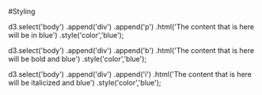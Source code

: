 #Styling

d3.select('body') 
   .append('div')
   .append('p')
   .html('The content that is here will be in blue')
   .style('color','blue');
   
   d3.select('body') 
   .append('div')
   .append('b')
   .html('The content that is here will be bold and blue')
   .style('color','blue');
   
   d3.select('body') 
   .append('div')
   .append('i')
   .html('The content that is here will be italicized and blue')
   .style('color','blue');
